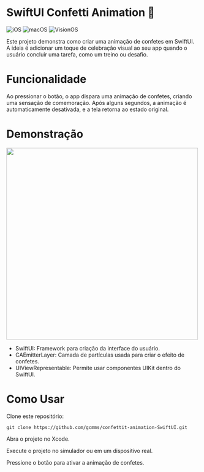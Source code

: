 # SwiftUI Confetti Animation 🎉
![iOS](https://img.shields.io/badge/Platform-iOS-blue)
![macOS](https://img.shields.io/badge/Platform-macOS-lightgray)
![VisionOS](https://img.shields.io/badge/Platform-VisionOS-purple)

Este projeto demonstra como criar uma animação de confetes em SwiftUI. A ideia é adicionar um toque de celebração visual ao seu app quando o usuário concluir uma tarefa, como um treino ou desafio.

# Funcionalidade
Ao pressionar o botão, o app dispara uma animação de confetes, criando uma sensação de comemoração. Após alguns segundos, a animação é automaticamente desativada, e a tela retorna ao estado original.

# Demonstração

<img src="https://github.com/user-attachments/assets/c0534959-1f9e-4cc7-a7c2-b2474e908820" height="500" />

- SwiftUI: Framework para criação da interface do usuário.
- CAEmitterLayer: Camada de partículas usada para criar o efeito de confetes.
- UIViewRepresentable: Permite usar componentes UIKit dentro do SwiftUI.

# Como Usar
Clone este repositório:

```
git clone https://github.com/gcmms/confettit-animation-SwiftUI.git
``` 
Abra o projeto no Xcode.

Execute o projeto no simulador ou em um dispositivo real.

Pressione o botão para ativar a animação de confetes.
